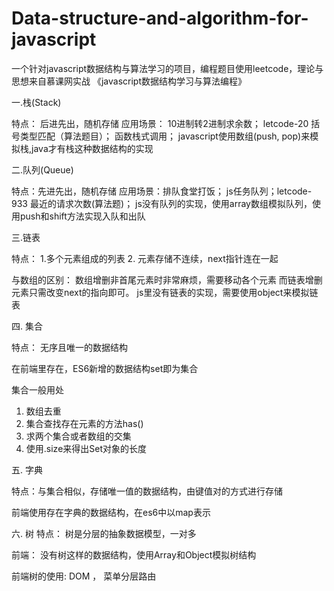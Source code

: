 # Data-structure-and-algorithm-for-javascript
一个针对javascript数据结构与算法学习的项目，编程题目使用leetcode，理论与思想来自慕课网实战  《javascript数据结构学习与算法编程》

一.栈(Stack)

  特点： 后进先出，随机存储
  应用场景： 10进制转2进制求余数； letcode-20 括号类型匹配（算法题目）； 函数栈式调用；
  javascript使用数组(push, pop)来模拟栈,java才有栈这种数据结构的实现

二.队列(Queue)

  特点：先进先出，随机存储
  应用场景：排队食堂打饭； js任务队列；letcode-933 最近的请求次数(算法题)；
  js没有队列的实现，使用array数组模拟队列，使用push和shift方法实现入队和出队

三.链表

  特点： 1.多个元素组成的列表
        2. 元素存储不连续，next指针连在一起

  与数组的区别： 数组增删非首尾元素时非常麻烦，需要移动各个元素
                而链表增删元素只需改变next的指向即可。
  js里没有链表的实现，需要使用object来模拟链表

四. 集合

  特点： 无序且唯一的数据结构

  在前端里存在，ES6新增的数据结构set即为集合

  集合一般用处
  1. 数组去重
  2. 集合查找存在元素的方法has()
  3. 求两个集合或者数组的交集
  4. 使用.size来得出Set对象的长度

五. 字典

  特点：与集合相似，存储唯一值的数据结构，由键值对的方式进行存储

  前端使用存在字典的数据结构，在es6中以map表示

六. 树
  特点： 树是分层的抽象数据模型，一对多

  前端： 没有树这样的数据结构，使用Array和Object模拟树结构

  前端树的使用: DOM ， 菜单分层路由